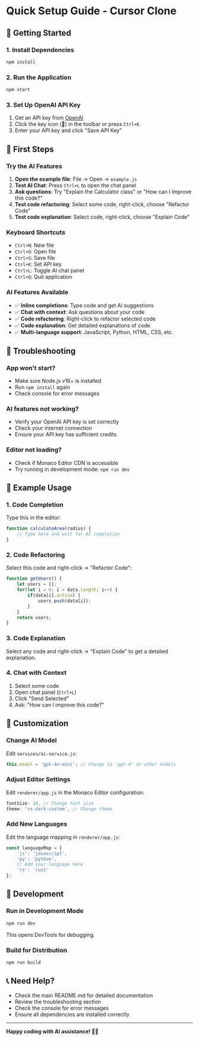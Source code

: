 # Quick Setup Guide - Cursor Clone

## 🚀 Getting Started

### 1. Install Dependencies
```bash
npm install
```

### 2. Run the Application
```bash
npm start
```

### 3. Set Up OpenAI API Key
1. Get an API key from [OpenAI](https://platform.openai.com/api-keys)
2. Click the key icon (🔑) in the toolbar or press `Ctrl+K`
3. Enter your API key and click "Save API Key"

## 🎯 First Steps

### Try the AI Features
1. **Open the example file**: File → Open → `example.js`
2. **Test AI Chat**: Press `Ctrl+L` to open the chat panel
3. **Ask questions**: Try "Explain the Calculator class" or "How can I improve this code?"
4. **Test code refactoring**: Select some code, right-click, choose "Refactor Code"
5. **Test code explanation**: Select code, right-click, choose "Explain Code"

### Keyboard Shortcuts
- `Ctrl+N`: New file
- `Ctrl+O`: Open file
- `Ctrl+S`: Save file
- `Ctrl+K`: Set API key
- `Ctrl+L`: Toggle AI chat panel
- `Ctrl+Q`: Quit application

### AI Features Available
- ✅ **Inline completions**: Type code and get AI suggestions
- ✅ **Chat with context**: Ask questions about your code
- ✅ **Code refactoring**: Right-click to refactor selected code
- ✅ **Code explanation**: Get detailed explanations of code
- ✅ **Multi-language support**: JavaScript, Python, HTML, CSS, etc.

## 🔧 Troubleshooting

### App won't start?
- Make sure Node.js v16+ is installed
- Run `npm install` again
- Check console for error messages

### AI features not working?
- Verify your OpenAI API key is set correctly
- Check your internet connection
- Ensure your API key has sufficient credits

### Editor not loading?
- Check if Monaco Editor CDN is accessible
- Try running in development mode: `npm run dev`

## 📝 Example Usage

### 1. Code Completion
Type this in the editor:
```javascript
function calculateArea(radius) {
    // Type here and wait for AI completion
}
```

### 2. Code Refactoring
Select this code and right-click → "Refactor Code":
```javascript
function getUsers() {
    let users = [];
    for(let i = 0; i < data.length; i++) {
        if(data[i].active) {
            users.push(data[i]);
        }
    }
    return users;
}
```

### 3. Code Explanation
Select any code and right-click → "Explain Code" to get a detailed explanation.

### 4. Chat with Context
1. Select some code
2. Open chat panel (`Ctrl+L`)
3. Click "Send Selected"
4. Ask: "How can I improve this code?"

## 🎨 Customization

### Change AI Model
Edit `services/ai-service.js`:
```javascript
this.model = 'gpt-4o-mini'; // Change to 'gpt-4' or other models
```

### Adjust Editor Settings
Edit `renderer/app.js` in the Monaco Editor configuration:
```javascript
fontSize: 14, // Change font size
theme: 'vs-dark-custom', // Change theme
```

### Add New Languages
Edit the language mapping in `renderer/app.js`:
```javascript
const languageMap = {
    'js': 'javascript',
    'py': 'python',
    // Add your language here
    'rs': 'rust'
};
```

## 🚧 Development

### Run in Development Mode
```bash
npm run dev
```
This opens DevTools for debugging.

### Build for Distribution
```bash
npm run build
```

## 📞 Need Help?

- Check the main README.md for detailed documentation
- Review the troubleshooting section
- Check the console for error messages
- Ensure all dependencies are installed correctly

---

**Happy coding with AI assistance! 🤖✨**
